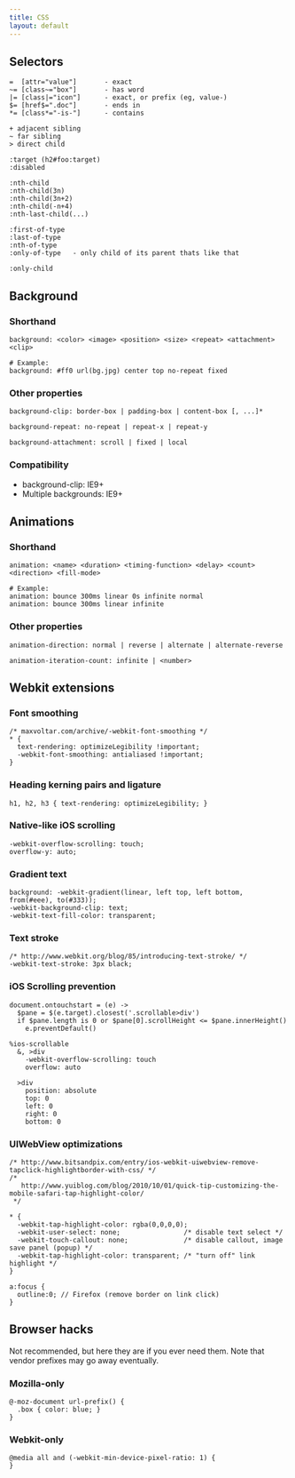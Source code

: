 ```yaml
---
title: CSS
layout: default
---
```


Selectors
---------

    =  [attr="value"]       - exact
    ~= [class~="box"]       - has word
    |= [class|="icon"]      - exact, or prefix (eg, value-)
    $= [href$=".doc"]       - ends in
    *= [class*="-is-"]      - contains

    + adjacent sibling
    ~ far sibling
    > direct child

    :target (h2#foo:target)
    :disabled

    :nth-child
    :nth-child(3n)
    :nth-child(3n+2)
    :nth-child(-n+4)
    :nth-last-child(...)

    :first-of-type
    :last-of-type
    :nth-of-type
    :only-of-type   - only child of its parent thats like that

    :only-child


Background
----------

### Shorthand

    background: <color> <image> <position> <size> <repeat> <attachment> <clip>

    # Example:
    background: #ff0 url(bg.jpg) center top no-repeat fixed

### Other properties

    background-clip: border-box | padding-box | content-box [, ...]*

    background-repeat: no-repeat | repeat-x | repeat-y

    background-attachment: scroll | fixed | local

### Compatibility

  - background-clip: IE9+
  - Multiple backgrounds: IE9+

Animations
----------

### Shorthand

    animation: <name> <duration> <timing-function> <delay> <count> <direction> <fill-mode>

    # Example:
    animation: bounce 300ms linear 0s infinite normal
    animation: bounce 300ms linear infinite

### Other properties

    animation-direction: normal | reverse | alternate | alternate-reverse

    animation-iteration-count: infinite | <number>

Webkit extensions
-----------------

### Font smoothing

    /* maxvoltar.com/archive/-webkit-font-smoothing */
    * {
      text-rendering: optimizeLegibility !important;
      -webkit-font-smoothing: antialiased !important;
    }

### Heading kerning pairs and ligature

    h1, h2, h3 { text-rendering: optimizeLegibility; }

### Native-like iOS scrolling

    -webkit-overflow-scrolling: touch;
    overflow-y: auto;

### Gradient text

    background: -webkit-gradient(linear, left top, left bottom, from(#eee), to(#333));
    -webkit-background-clip: text;
    -webkit-text-fill-color: transparent;

### Text stroke

    /* http://www.webkit.org/blog/85/introducing-text-stroke/ */
    -webkit-text-stroke: 3px black;

### iOS Scrolling prevention

    document.ontouchstart = (e) ->
      $pane = $(e.target).closest('.scrollable>div')
      if $pane.length is 0 or $pane[0].scrollHeight <= $pane.innerHeight()
        e.preventDefault()

    %ios-scrollable
      &, >div
        -webkit-overflow-scrolling: touch
        overflow: auto

      >div
        position: absolute
        top: 0
        left: 0
        right: 0
        bottom: 0

### UIWebView optimizations

    /* http://www.bitsandpix.com/entry/ios-webkit-uiwebview-remove-tapclick-highlightborder-with-css/ */
    /* 
       http://www.yuiblog.com/blog/2010/10/01/quick-tip-customizing-the-mobile-safari-tap-highlight-color/ 
     */

    * {
      -webkit-tap-highlight-color: rgba(0,0,0,0);
      -webkit-user-select: none;                /* disable text select */
      -webkit-touch-callout: none;              /* disable callout, image save panel (popup) */
      -webkit-tap-highlight-color: transparent; /* "turn off" link highlight */
    }

    a:focus {
      outline:0; // Firefox (remove border on link click)
    }

Browser hacks
-------------

Not recommended, but here they are if you ever need them. Note that vendor 
prefixes may go away eventually.

### Mozilla-only

    @-moz-document url-prefix() {
      .box { color: blue; }
    }

### Webkit-only

    @media all and (-webkit-min-device-pixel-ratio: 1) {
    }
